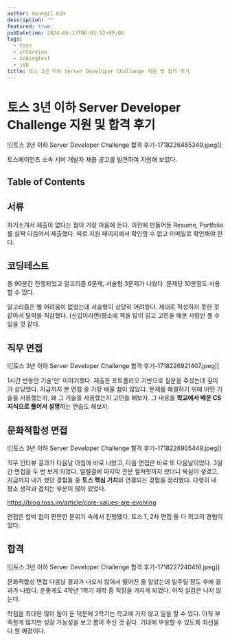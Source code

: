```yaml
---
author: Seungil Kim
description: ""
featured: true
pubDatetime: 2024-06-13T06:01:52+09:00
tags:
  - toss
  - interview
  - codingtest
  - job
title: 토스 3년 이하 Server Developer Challenge 지원 및 합격 후기
---
```

# 토스 3년 이하 Server Developer Challenge 지원 및 합격 후기

![[토스 3년 이하 Server Developer Challenge 합격 후기-1718226485349.jpeg]]

토스페이먼츠 소속 서버 개발자 채용 공고를 발견하여 지원해 보았다.

## Table of Contents

## 서류

자기소개서 제출이 없다는 점이 가장 마음에 든다. 이전에 만들어둔 Resume, Portfolio를 살짝 다듬어서 제출했다. 따로 지원 페이지에서 확인할 수 없고 이메일로 확인해야 한다.

## 코딩테스트

총 90분간 진행되었고 알고리즘 6문제, 서술형 3문제가 나왔다. 문제당 10분정도 사용할 수 있다.

알고리즘은 별 어려움이 없었는데 서술형이 상당히 어려웠다. 제대로 작성하지 못한 것 같아서 탈락을 직감했다. (신입이라면)평소에 책을 많이 읽고 고민을 해본 사람만 풀 수 있을 것 같다.

## 직무 면접

![[토스 3년 이하 Server Developer Challenge 합격 후기-1718226921407.jpeg]]

1시간 반동안 기술'만' 이야기했다. 제출한 포트폴리오 기반으로 질문을 주셨는데 깊이가 상당했다. 지금까지 본 면접 중 가장 배울 점이 많았다. 문제를 해결하기 위해 어떤 기술을 사용했는지, 왜 그 기술을 사용했는지 고민을 해보자. 그 내용을 **학교에서 배운 CS 지식으로 풀어서 설명**하는 연습도 해보자.

## 문화적합성 면접

![[토스 3년 이하 Server Developer Challenge 합격 후기-1718226905449.jpeg]]

직무 인터뷰 결과가 다음날 아침에 바로 나왔고, 다음 면접은 바로 또 다음날이었다. 3일간 면접을 두 번 보게 되었다. 얼떨결에 마지막 관문 컬쳐핏까지 왔더니 욕심이 생겼고, 지금까지 내가 했던 경험들 중 **토스 핵심 가치**와 연결되는 경험을 정리했다. 다행히 내 평소 생각과 겹치는 부분이 많이 있었다.

https://blog.toss.im/article/core-values-are-evolving

면접은 압박 없이 편안한 분위기 속에서 진행됐다. 토스 1, 2차 면접 둘 다 최고의 경험이었다.

## 합격

![[토스 3년 이하 Server Developer Challenge 합격 후기-1718227240418.jpeg]]

문화적합성 면접 다음날 결과가 나오지 않아서 떨어진 줄 알았는데 일주일 정도 후에 결과가 나왔다. 운좋게도 4학년 1학기 재학 중 직장을 가지게 되었다. 아직 실감은 나지 않는다. 

학점을 최대한 많이 들어 둔 덕분에 2학기는 학교에 가지 않고 일을 할 수 있다. 아직 부족한게 많지만 성장 가능성을 보고 뽑아 주신 것 같다. 기대에 부응할 수 있도록 최선을 다 할 예정이다.
